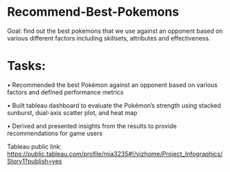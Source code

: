# Recommend-Best-Pokemons
Goal: find out the best pokemons that we use against an opponent based on various different factors including skillsets, attributes and effectiveness.

# Tasks:
•	Recommended the best Pokémon against an opponent based on various factors and defined performance metrics

•	Built tableau dashboard to evaluate the Pokémon’s strength using stacked sunburst, dual-axis scatter plot, and heat map  

•	Derived and presented insights from the results to provide recommendations for game users

Tableau public link:  https://public.tableau.com/profile/mia3235#!/vizhome/Project_Infographics/Story1?publish=yes
